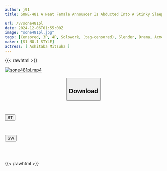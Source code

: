 ```yaml
---
author: j91
title: SONE-481 A Neat Female Announcer Is Abducted Into A Stinky Sleeping Quarters While Reporting On A Group Of Homeless People, And Is Pounded 10 Times By A Man Hungry For Beautiful Women!

url: /v/sone481pl
date: 2024-12-06T01:55:00Z
image: "sone481pl.jpg"
tags: [Censored, 3P, 4P, Solowork, (tag-censored), Slender, Drama, Acme · Orgasm	]
maker: [S1 NO.1 STYLE]
actress: [ Ashitaba Mitsuha ]
---
```



{{< rawhtml >}}

<div class="video" data-videoid="z600dxGVR7tYDry">
    <a href="javascript:;">
        <img src="/v/sone481pl/sone481pl.jpg" width="WIDTH" height="HEIGHT" alt="sone481pl.mp4" loading="lazy">
    </a>
</div>

<script type="text/javascript" src="https://j91.asia/asset/on-demand-st.js"></script>

<br>
  <link rel="stylesheet" href="https://j91.asia/asset/bs5.css">
  
  <center>
  <button class="btn btn-primary" type="button" data-bs-toggle="collapse" data-bs-target=".multi-collapse" aria-expanded="false" aria-controls="multiCollapseExample1 multiCollapseExample2"><h2>Download</h2></button></center>
</p>
<div class="row">
  <div class="col">
    <div class="collapse multi-collapse" id="multiCollapseExample1">
      <div class="card card-body">
	      	      <br>
<div class="buttons">  
<p><a href="/v/sone481pl/st.html" target="_blank"><button class="btn-hover color-3"><i class="fa fa-download"></i> ST</button></a></p></div>
    </div>
  </div>
</div>
  <div class="col">
    <div class="collapse multi-collapse" id="multiCollapseExample2">
      <div class="card card-body">
	      <br>
<div class="buttons">
<p><a href="/v/sone481pl/sw.html" target="_blank"><button class="btn-hover color-2"><i class="fa fa-download"></i> SW</button></a></p></div>
<br><br>
      </div>
    </div>
  </div>
</div>

{{< /rawhtml >}}